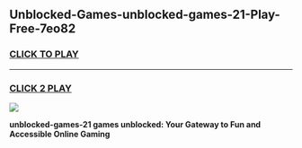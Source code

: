 
## Unblocked-Games-unblocked-games-21-Play-Free-7eo82
<h3>
<a href="https://premium76.site?title=unblocked-games-21&ref=10A">CLICK TO PLAY</a></h3>
<hr>

<h3>
<a href="https://premium76.site?title=unblocked-games-21&ref=10A">CLICK 2 PLAY</a>
  
</h3>

<a href="https://premium76.site?title=unblocked-games-21&ref=10A"><img src="https://clearcache.store/games.png"></a>


**unblocked-games-21 games unblocked: Your Gateway to Fun and Accessible Online Gaming**

